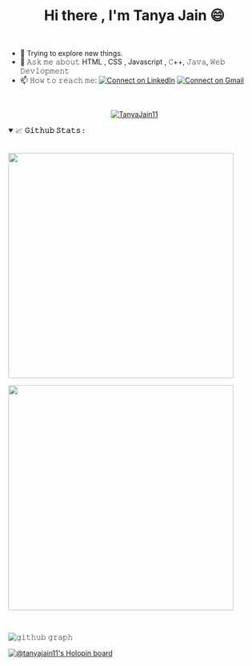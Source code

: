 <h1 align='center'>Hi there , I'm Tanya Jain 😄</h1><br>

- 🔭 Trying to explore new things.
- 💬 𝙰𝚜𝚔 𝚖𝚎 𝚊𝚋𝚘𝚞𝚝 HTML , CSS , Javascript , 𝙲++, 𝙹𝚊𝚟𝚊, 𝚆𝚎𝚋 𝙳𝚎𝚟𝚕𝚘𝚙𝚖𝚎𝚗𝚝
- 📫 𝙷𝚘𝚠 𝚝𝚘 𝚛𝚎𝚊𝚌𝚑 𝚖𝚎: <span>[![Connect on LinkedIn](https://img.shields.io/badge/--linkedin?label=LinkedIn&logo=LinkedIn&style=social)](https://www.linkedin.com/in/tanya-jain-dev/)   [![Connect on Gmail](https://img.shields.io/badge/--Gmail?label=Gmail&logo=Gmail&style=social)](mailto:jaintanya231@gmail.com)</span>

<br/>

<p align="center"> <a href="https://github.com/ryo-ma/github-profile-trophy"><img src="https://github-profile-trophy.vercel.app/?username=TanyaJain11" alt="TanyaJain11" /></a> </p>

<!-- <p align="center">
  <a>
    <img align="center" src="https://github-readme-streak-stats.herokuapp.com/?user=TanyaJain11&theme=dark"/>
  </a>
</p> -->

<details open="">
<summary>
  <g-emoji class="g-emoji" alias="chart_with_upwards_trend" fallback-src="https://github.githubassets.com/images/icons/emoji/unicode/1f4c8.png">📈</g-emoji>
  <strong>𝙶𝚒𝚝𝚑𝚞𝚋 𝚂𝚝𝚊𝚝𝚜 : </strong>
</summary>
<br>

  <p >
  <img style="width: 450px; display: block;" src="https://github-readme-stats.vercel.app/api?username=TanyaJain11&show_icons=true&theme=gradient&count_private=false&bg_color=0,11998E,38EF7D&title_color=fff&text_color=fff&icon_color=79ff97" />
</p>
<p>
  <img style="width:450px; display: block;" src="https://github-readme-stats.vercel.app/api/top-langs/?username=TanyaJain11&langs_count=8&count_private=false&bg_color=0,11998E,38EF7D&title_color=fff&text_color=fff&icon_color=79ff97" />
</p>
<br/>

![𝚐𝚒𝚝𝚑𝚞𝚋 𝚐𝚛𝚊𝚙𝚑](https://activity-graph.herokuapp.com/graph?username=TanyaJain11&theme=react-dark&hide_border=true&area=true)
</details>




[![@tanyajain11's Holopin board](https://holopin.me/tanyajain11)](https://holopin.io/@tanyajain11)
